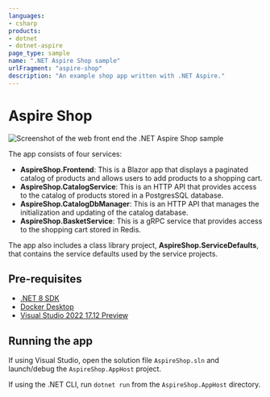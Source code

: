 ```yaml
---
languages:
- csharp
products:
- dotnet
- dotnet-aspire
page_type: sample
name: ".NET Aspire Shop sample"
urlFragment: "aspire-shop"
description: "An example shop app written with .NET Aspire."
---
```


# Aspire Shop

![Screenshot of the web front end the .NET Aspire Shop sample](./images/aspireshop-frontend-complete.png)

The app consists of four services:

- **AspireShop.Frontend**: This is a Blazor app that displays a paginated catalog of products and allows users to add products to a shopping cart.
- **AspireShop.CatalogService**: This is an HTTP API that provides access to the catalog of products stored in a PostgresSQL database.
- **AspireShop.CatalogDbManager**: This is an HTTP API that manages the initialization and updating of the catalog database.
- **AspireShop.BasketService**: This is a gRPC service that provides access to the shopping cart stored in Redis.

The app also includes a class library project, **AspireShop.ServiceDefaults**, that contains the service defaults used by the service projects.

## Pre-requisites

- [.NET 8 SDK](https://dotnet.microsoft.com/download/dotnet/8.0)
- [Docker Desktop](https://www.docker.com/products/docker-desktop/)
- [Visual Studio 2022 17.12 Preview](https://visualstudio.microsoft.com/vs/preview/)

## Running the app

If using Visual Studio, open the solution file `AspireShop.sln` and launch/debug the `AspireShop.AppHost` project.

If using the .NET CLI, run `dotnet run` from the `AspireShop.AppHost` directory.
